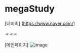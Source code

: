 # megaStudy


[네이버] (https://www.naver.com/)


ㅋㅋㅋ


[메인페이지]
![image](https://github.com/Dongu125/megaStudy/assets/143040872/14332a5b-38e5-41c6-aca6-b464442b84ff)



